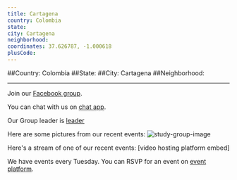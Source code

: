 ```yaml
---
title: Cartagena
country: Colombia
state: 
city: Cartagena
neighborhood: 
coordinates: 37.626787, -1.000618
plusCode:
---
```


##Country: Colombia
##State: 
##City: Cartagena
##Neighborhood: 
*****
Join our [Facebook group](https://www.facebook.com/groups/free.code.camp.cartagena).

You can chat with us on [chat app]().

Our Group leader is [leader]()

Here are some pictures from our recent events:
![study-group-image]()

Here's a stream of one of our recent events:
[video hosting platform embed]

We have events every Tuesday. You can RSVP for an event on [event platform]().
